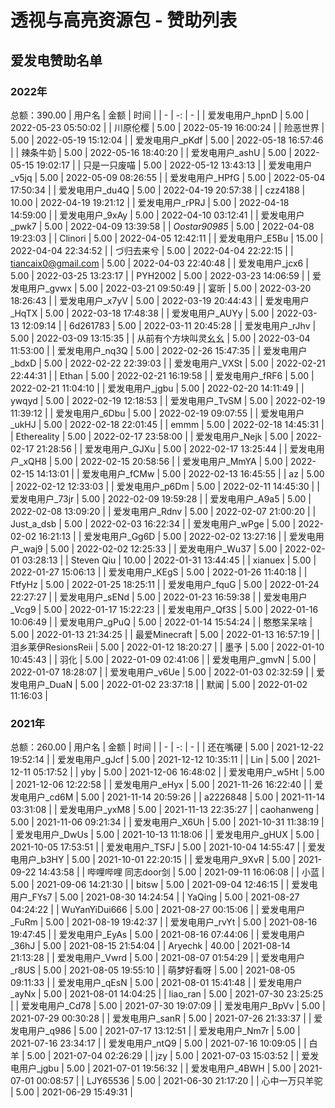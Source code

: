 # 透视与高亮资源包 - 赞助列表
## 爱发电赞助名单
### 2022年
总额：390.00
| 用户名 | 金额 | 时间 |
| - | -: | - |
| 爱发电用户_hpnD | 5.00 | 2022-05-23 05:50:02 |
| 川原伦樱 | 5.00 | 2022-05-19 16:00:24 |
| 险恶世界 | 5.00 | 2022-05-19 15:12:04 |
| 爱发电用户_pKdf | 5.00 | 2022-05-18 16:57:46 |
| 辣条牛奶 | 5.00 | 2022-05-16 18:40:20 |
| 爱发电用户_ashU | 5.00 | 2022-05-15 19:02:17 |
| 只是一只废喵 | 5.00 | 2022-05-12 13:43:13 |
| 爱发电用户_v5jq | 5.00 | 2022-05-09 08:26:55 |
| 爱发电用户_HPfG | 5.00 | 2022-05-04 17:50:34 |
| 爱发电用户_du4Q | 5.00 | 2022-04-19 20:57:38 |
| czz4188 | 10.00 | 2022-04-19 19:21:12 |
| 爱发电用户_rPRJ | 5.00 | 2022-04-18 14:59:00 |
| 爱发电用户_9xAy | 5.00 | 2022-04-10 03:12:41 |
| 爱发电用户_pwk7 | 5.00 | 2022-04-09 13:39:58 |
| _Oostar90985_ | 5.00 | 2022-04-08 19:23:03 |
| Clinori | 5.00 | 2022-04-05 12:42:11 |
| 爱发电用户_E5Bu | 15.00 | 2022-04-04 22:34:52 |
| づ归去来兮 | 5.00 | 2022-04-04 22:22:15 |
| tiancaix0@gmail.com | 5.00 | 2022-04-03 22:40:48 |
| 爱发电用户_jcx6 | 5.00 | 2022-03-25 13:23:17 |
| PYH2002 | 5.00 | 2022-03-23 14:06:59 |
| 爱发电用户_gvwx | 5.00 | 2022-03-21 09:50:49 |
| 宴昕 | 5.00 | 2022-03-20 18:26:43 |
| 爱发电用户_x7yV | 5.00 | 2022-03-19 20:44:43 |
| 爱发电用户_HqTX | 5.00 | 2022-03-18 17:48:38 |
| 爱发电用户_AUYy | 5.00 | 2022-03-13 12:09:14 |
| 6d261783 | 5.00 | 2022-03-11 20:45:28 |
| 爱发电用户_rJhv | 5.00 | 2022-03-09 13:15:35 |
| 从前有个方块叫灵幺幺 | 5.00 | 2022-03-04 11:53:00 |
| 爱发电用户_nq3Q | 5.00 | 2022-02-26 15:47:35 |
| 爱发电用户_bdxD | 5.00 | 2022-02-22 22:39:03 |
| 爱发电用户_VXSt | 5.00 | 2022-02-21 22:44:31 |
| Ethan | 5.00 | 2022-02-21 16:19:58 |
| 爱发电用户_fRF6 | 5.00 | 2022-02-21 11:04:10 |
| 爱发电用户_jgbu | 5.00 | 2022-02-20 14:11:49 |
| ywqyd | 5.00 | 2022-02-19 12:18:53 |
| 爱发电用户_TvSM | 5.00 | 2022-02-19 11:39:12 |
| 爱发电用户_6Dbu | 5.00 | 2022-02-19 09:07:55 |
| 爱发电用户_ukHJ | 5.00 | 2022-02-18 22:01:45 |
| emmm | 5.00 | 2022-02-18 14:45:31 |
| Ethereality | 5.00 | 2022-02-17 23:58:00 |
| 爱发电用户_Nejk | 5.00 | 2022-02-17 21:28:56 |
| 爱发电用户_GJXu | 5.00 | 2022-02-17 13:25:44 |
| 爱发电用户_xQH8 | 5.00 | 2022-02-15 20:58:56 |
| 爱发电用户_MmYA | 5.00 | 2022-02-15 14:13:01 |
| 爱发电用户_fCMw | 5.00 | 2022-02-13 16:45:55 |
| az | 5.00 | 2022-02-12 12:33:03 |
| 爱发电用户_p6Dm | 5.00 | 2022-02-11 14:45:30 |
| 爱发电用户_73jr | 5.00 | 2022-02-09 19:59:28 |
| 爱发电用户_A9a5 | 5.00 | 2022-02-08 13:09:20 |
| 爱发电用户_Rdnv | 5.00 | 2022-02-07 21:00:20 |
| Just_a_dsb | 5.00 | 2022-02-03 16:22:34 |
| 爱发电用户_wPge | 5.00 | 2022-02-02 16:21:13 |
| 爱发电用户_Gg6D | 5.00 | 2022-02-02 13:27:16 |
| 爱发电用户_waj9 | 5.00 | 2022-02-02 12:25:33 |
| 爱发电用户_Wu37 | 5.00 | 2022-02-01 03:28:13 |
| Steven Qiu | 10.00 | 2022-01-31 13:44:45 |
| xianuex | 5.00 | 2022-01-27 15:06:13 |
| 爱发电用户_KEgS | 5.00 | 2022-01-26 11:40:18 |
| FtfyHz | 5.00 | 2022-01-25 18:25:11 |
| 爱发电用户_fquG | 5.00 | 2022-01-24 22:27:27 |
| 爱发电用户_sENd | 5.00 | 2022-01-23 16:59:38 |
| 爱发电用户_Vcg9 | 5.00 | 2022-01-17 15:22:23 |
| 爱发电用户_Qf3S | 5.00 | 2022-01-16 10:06:49 |
| 爱发电用户_gPuQ | 5.00 | 2022-01-14 15:54:24 |
| 憨憨呆呆啥 | 5.00 | 2022-01-13 21:34:25 |
| 最爱Minecraft | 5.00 | 2022-01-13 16:57:19 |
| 泪乡莱伊ResionsReii | 5.00 | 2022-01-12 18:20:27 |
| 墨予 | 5.00 | 2022-01-10 10:45:43 |
| 羽化 | 5.00 | 2022-01-09 02:41:06 |
| 爱发电用户_gmvN | 5.00 | 2022-01-07 18:28:07 |
| 爱发电用户_v6Ue | 5.00 | 2022-01-03 02:32:59 |
| 爱发电用户_DuaN | 5.00 | 2022-01-02 23:37:18 |
| 默闻 | 5.00 | 2022-01-02 11:16:03 |

### 2021年
总额：260.00
| 用户名 | 金额 | 时间 |
| - | -: | - |
| 还在嘴硬 | 5.00 | 2021-12-22 19:52:14 |
| 爱发电用户_gJcf | 5.00 | 2021-12-12 10:35:11 |
| Lin | 5.00 | 2021-12-11 05:17:52 |
| yby | 5.00 | 2021-12-06 16:48:02 |
| 爱发电用户_w5Ht | 5.00 | 2021-12-06 12:22:58 |
| 爱发电用户_eHyx | 5.00 | 2021-11-26 16:22:40 |
| 爱发电用户_cd6M | 5.00 | 2021-11-14 20:59:26 |
| a2226848 | 5.00 | 2021-11-14 03:31:08 |
| 爱发电用户_yxM8 | 5.00 | 2021-11-13 22:35:27 |
| caohanweng | 5.00 | 2021-11-06 09:21:34 |
| 爱发电用户_X6Uh | 5.00 | 2021-10-31 11:38:19 |
| 爱发电用户_DwUs | 5.00 | 2021-10-13 11:18:06 |
| 爱发电用户_gHUX | 5.00 | 2021-10-05 17:53:51 |
| 爱发电用户_TSFJ | 5.00 | 2021-10-04 14:55:47 |
| 爱发电用户_b3HY | 5.00 | 2021-10-01 22:20:15 |
| 爱发电用户_9XvR | 5.00 | 2021-09-22 14:43:58 |
| 哔哩哔哩 同志door剑 | 5.00 | 2021-09-11 16:06:08 |
| 小蓝 | 5.00 | 2021-09-06 14:21:30 |
| bitsw | 5.00 | 2021-09-04 12:46:15 |
| 爱发电用户_FYs7 | 5.00 | 2021-08-30 14:24:54 |
| YaQing | 5.00 | 2021-08-27 04:24:22 |
| WuYanYiDui666 | 5.00 | 2021-08-27 00:15:06 |
| 爱发电用户_FuRm | 5.00 | 2021-08-19 19:42:37 |
| 爱发电用户_rvYt | 5.00 | 2021-08-16 19:47:45 |
| 爱发电用户_EyAs | 5.00 | 2021-08-16 07:44:06 |
| 爱发电用户_36hJ | 5.00 | 2021-08-15 21:54:04 |
| Aryechk | 40.00 | 2021-08-14 21:13:28 |
| 爱发电用户_Vwrd | 5.00 | 2021-08-07 01:54:29 |
| 爱发电用户_r8US | 5.00 | 2021-08-05 19:55:10 |
| 萌梦好看呀 | 5.00 | 2021-08-05 09:11:33 |
| 爱发电用户_qEsN | 5.00 | 2021-08-01 15:41:48 |
| 爱发电用户_ayNx | 5.00 | 2021-08-01 14:04:25 |
| liao_ran | 5.00 | 2021-07-30 23:25:25 |
| 爱发电用户_Cd78 | 5.00 | 2021-07-30 19:07:09 |
| 爱发电用户_BpVv | 5.00 | 2021-07-29 00:30:28 |
| 爱发电用户_sanR | 5.00 | 2021-07-26 21:33:37 |
| 爱发电用户_q986 | 5.00 | 2021-07-17 13:12:51 |
| 爱发电用户_Nm7r | 5.00 | 2021-07-16 23:34:17 |
| 爱发电用户_ntQ9 | 5.00 | 2021-07-16 10:09:05 |
| 白羊 | 5.00 | 2021-07-04 02:26:29 |
| jzy | 5.00 | 2021-07-03 15:03:52 |
| 爱发电用户_jgbu | 5.00 | 2021-07-01 19:56:32 |
| 爱发电用户_4BWH | 5.00 | 2021-07-01 00:08:57 |
| LJY65536 | 5.00 | 2021-06-30 21:17:20 |
| 心中一万只羊驼 | 5.00 | 2021-06-29 15:49:31 |

